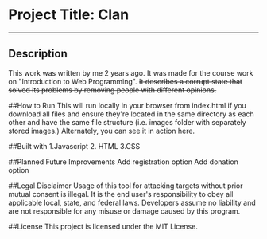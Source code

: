 # Project Title: Clan
____

## Description
This work was written by me 2 years ago. It was made for the course work on "Introduction to Web Programming". ~~It describes a corrupt state that solved its problems by removing people with different opinions.~~

##How to Run
This will run locally in your browser from index.html if you download all files and ensure they're located in the same directory as each other and have the same file structure (i.e. images folder with separately stored images.) Alternately, you can see it in action here.

##Built with
 1.Javascript
 2. HTML
 3.CSS

##Planned Future Improvements
Add registration option
Add donation option

##Legal Disclaimer
Usage of this tool for attacking targets without prior mutual consent is illegal. It is the end user's responsibility to obey all applicable local, state, and federal laws. Developers assume no liability and are not responsible for any misuse or damage caused by this program.

##License
This project is licensed under the MIT License.
